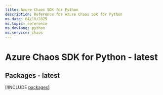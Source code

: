 ```yaml
---
title: Azure Chaos SDK for Python
description: Reference for Azure Chaos SDK for Python
ms.date: 04/18/2025
ms.topic: reference
ms.devlang: python
ms.service: chaos
---
```

# Azure Chaos SDK for Python - latest
## Packages - latest
[!INCLUDE [packages](chaos-index.md)]